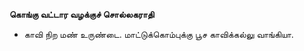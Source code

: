 **கொங்கு வட்டார வழக்குச் சொல்லகராதி**
- காவி நிற மண் உருண்டை. மாட்டுக்கொம்புக்கு பூச காவிக்கல்லு வாங்கியா.

